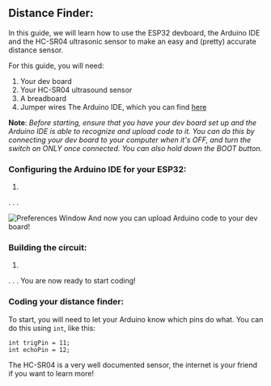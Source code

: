 ## Distance Finder:

In this guide, we will learn how to use the ESP32 devboard, the Arduino IDE and the HC-SR04 ultrasonic sensor to make an easy and (pretty) accurate distance sensor.

For this guide, you will need:
1. Your dev board
2. Your HC-SR04 ultrasound sensor
3. A breadboard
4. Jumper wires 
The Arduino IDE, which you can find [here](https://www.arduino.cc/en/software/ "Arduino downloads page")

**Note**: _Before starting, ensure that you have your dev board set up and the Arduino IDE is able to recognize and upload code to it. You can do this by connecting your dev board to your computer when it's OFF, and turn the switch on ONLY once connected. You can also hold down the BOOT button._

### Configuring the Arduino IDE for your ESP32:

1. 
.
.
.

![Preferences Window](https://github.com/mjjhtbprof/ECE196_Hari_Kaushik/blob/main/content/tutorials/Screenshot%202025-05-19%20225342.png "Preferences Window")
And now you can upload Arduino code to your dev board!

### Building the circuit:

1. 
.
.
.
You are now ready to start coding!


### Coding your distance finder:

To start, you will need to let your Arduino know which pins do what. You can do this using `int`, like this:

```
int trigPin = 11;    
int echoPin = 12;    
```

The HC-SR04 is a very well documented sensor, the internet is your friend if you want to learn more!